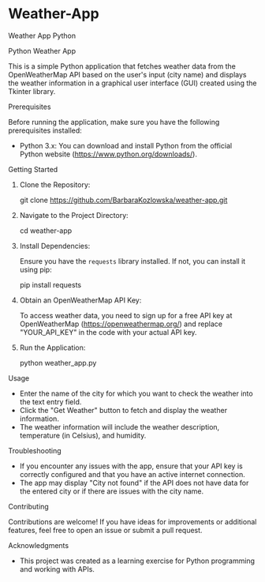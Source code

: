 # Weather-App
Weather App Python

Python Weather App

This is a simple Python application that fetches weather data from the OpenWeatherMap API based on the user's input (city name) and displays the weather information in a graphical user interface (GUI) created using the Tkinter library.

Prerequisites

Before running the application, make sure you have the following prerequisites installed:

- Python 3.x: You can download and install Python from the official Python website (https://www.python.org/downloads/).

Getting Started

1. Clone the Repository:

   git clone https://github.com/BarbaraKozlowska/weather-app.git

2. Navigate to the Project Directory:

   cd weather-app

3. Install Dependencies:

   Ensure you have the `requests` library installed. If not, you can install it using pip:

   pip install requests

4. Obtain an OpenWeatherMap API Key:

   To access weather data, you need to sign up for a free API key at OpenWeatherMap (https://openweathermap.org/) and replace "YOUR_API_KEY" in the code with your actual API key.

5. Run the Application:

   python weather_app.py

Usage

- Enter the name of the city for which you want to check the weather into the text entry field.
- Click the "Get Weather" button to fetch and display the weather information.
- The weather information will include the weather description, temperature (in Celsius), and humidity.

Troubleshooting

- If you encounter any issues with the app, ensure that your API key is correctly configured and that you have an active internet connection.
- The app may display "City not found" if the API does not have data for the entered city or if there are issues with the city name.

Contributing

Contributions are welcome! If you have ideas for improvements or additional features, feel free to open an issue or submit a pull request.


Acknowledgments

- This project was created as a learning exercise for Python programming and working with APIs.

